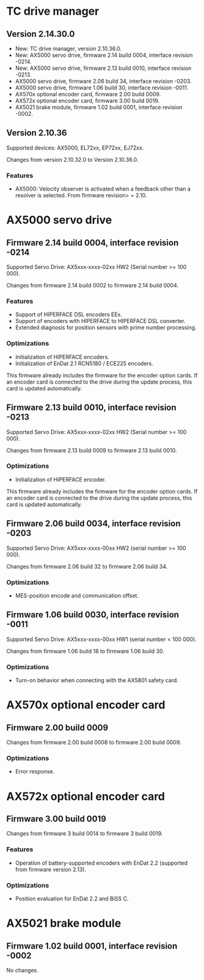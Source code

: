 # TC drive manager

## Version 2.14.30.0

- New: TC drive manager, version 2.10.36.0.
- New: AX5000 servo drive, firmware 2.14 build 0004, interface revision -0214.
- New: AX5000 servo drive, firmware 2.13 build 0010, interface revision -0213.
- AX5000 servo drive, firmware 2.06 build 34, interface revision -0203.
- AX5000 servo drive, firmware 1.06 build 30, interface revision -0011.
- AX570x optional encoder card, firmware 2.00 build 0009.
- AX572x optional encoder card, firmware 3.00 build 0019.
- AX5021 brake module, firmware 1.02 build 0001, interface revision -0002.

## Version 2.10.36

Supported devices: AX5000, EL72xx, EP72xx, EJ72xx.

Changes from version 2.10.32.0 to Version 2.10.36.0.

### Features

- AX5000: Velocity observer is activated when a feedback other than a resolver is selected. From firmware revision> = 2.10.

# AX5000 servo drive

## Firmware 2.14 build 0004, interface revision -0214

Supported Servo Drive: AX5xxx-xxxx-02xx HW2 (Serial number >= 100 000).

Changes from firmware 2.14 build 0002 to firmware 2.14 build 0004.

### Features

- Support of HIPERFACE DSL encoders EEx.
- Support of encoders with HIPERFACE to HIPERFACE DSL converter.
- Extended diagnosis for position sensors with prime number processing.

### Optimizations

- Initialization of HIPERFACE encoders.
- Initialization of EnDat 2.1 RCN5180 / ECE225 encoders.

This firmware already includes the firmware for the encoder option cards. If an encoder card is connected to the drive during the update process, this card is updated automatically.

## Firmware 2.13 build 0010, interface revision -0213

Supported Servo Drive: AX5xxx-xxxx-02xx HW2 (Serial number >= 100 000).

Changes from firmware 2.13 build 0009 to firmware 2.13 build 0010.

### Optimizations

- Initialization of HIPERFACE encoder.

This firmware already includes the firmware for the encoder option cards. If an encoder card is connected to the drive during the update process, this card is updated automatically.

## Firmware 2.06 build 0034, interface revision -0203

Supported Servo Drive: AX5xxx-xxxx-00xx HW2 (serial number >= 100 000).

Changes from firmware 2.06 build 32 to firmware 2.06 build 34.

### Optimizations

- MES-position encode and communication offset.

## Firmware 1.06 build 0030, interface revision -0011

Supported Servo Drive: AX5xxx-xxxx-00xx HW1 (serial number < 100 000).

Changes from firmware 1.06 build 18 to firmware 1.06 build 30.

### Optimizations

- Turn-on behavior when connecting with the AX5801 safety card.

# AX570x optional encoder card

## Firmware 2.00 build 0009

Changes from firmware 2.00 build 0008 to firmware 2.00 build 0009.

### Optimizations

- Error response.

# AX572x optional encoder card

## Firmware 3.00 build 0019

Changes from firmware 3 build 0014 to firmware 3 build 0019.

### Features

- Operation of battery-supported encoders with EnDat 2.2 (supported from firmware version 2.13).

### Optimizations

- Position evaluation for EnDat 2.2 and BiSS C.

# AX5021 brake module

## Firmware 1.02 build 0001, interface revision -0002

No changes.

